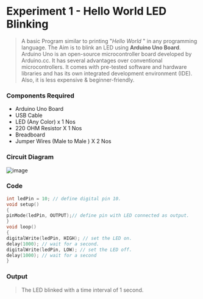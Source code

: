 # Experiment 1 - Hello World LED Blinking

> A basic Program similar to printing "*Hello World* " in any programming language. The Aim is to blink an LED using **Arduino Uno Board**.
> Arduino Uno is an open-source microcontroller board developed by Arduino.cc. It has several advantages over conventional microcontrollers. It comes with pre-tested software and hardware libraries and has its own integrated development environment (IDE). Also, it is less expensive & beginner-friendly.
### Components Required 

* Arduino Uno Board
* USB Cable
* LED (Any Color) x 1 Nos
* 220 OHM Resistor X 1 Nos
* Breadboard
* Jumper Wires (Male to Male ) X 2 Nos

### Circuit Diagram

![image](https://user-images.githubusercontent.com/51323070/146635167-1adbc624-0140-444f-b14c-eb33bedc723f.png)

### Code

```ino
int ledPin = 10; // define digital pin 10.
void setup()
{
pinMode(ledPin, OUTPUT);// define pin with LED connected as output.
}
void loop()
{
digitalWrite(ledPin, HIGH); // set the LED on.
delay(1000); // wait for a second.
digitalWrite(ledPin, LOW); // set the LED off.
delay(1000); // wait for a second
}
```

### Output

> The LED blinked with a time interval of 1 second.
![]()